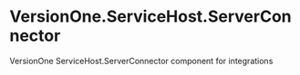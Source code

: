 VersionOne.ServiceHost.ServerConnector
======================================

VersionOne ServiceHost.ServerConnector component for integrations
